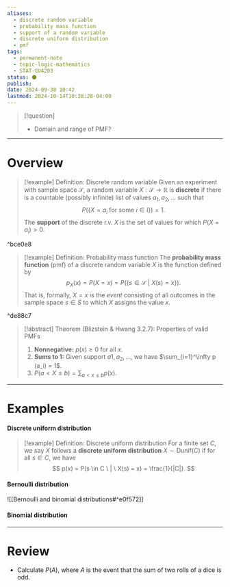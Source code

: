 ```yaml
---
aliases:
  - discrete random variable
  - probability mass function
  - support of a random variable
  - discrete uniform distribution
  - pmf
tags:
  - permanent-note
  - topic-logic-mathematics
  - STAT-GU4203
status: ⚫
publish: 
date: 2024-09-30 10:42
lastmod: 2024-10-14T10:38:28-04:00
---
```

>[!question]
>- Domain and range of PMF?

---

# Overview

>[!example] Definition: Discrete random variable
>Given an experiment with sample space $\mathcal S$, a random variable $X: \mathcal S \to \mathbb R$ is **discrete** if there is a countable (possibly infinite) list of values $a_1, a_2, …$ such that 
>$$
>P(\{ X = a_i \text{ for some }i \in I \}) = 1.
>$$ 
>The **support** of the discrete r.v. $X$ is the set of values for which $P(X = a_i) > 0$.

^bce0e8

>[!example] Definition: Probability mass function
>The **probability mass function** (pmf) of a discrete random variable $X$ is the function defined by 
>$$
>p_X (x) = P(X = x) = P(\{ s \in \mathcal S \ | \ X(s) = x\}).
>$$
>That is, formally, $X = x$ is the *event* consisting of all outcomes in the sample space $s \in S$ to which $X$ assigns the value $x$.

^de88c7

>[!abstract] Theorem (Blizstein & Hwang 3.2.7): Properties of valid PMFs
>1. **Nonnegative:** $p(x) \geq 0$ for all $x$.
>2. **Sums to 1:** Given support $a1, a_2, …$, we have $\sum_{i=1}^\infty p (a_i) = 1$.
>3. $P(a < X \leq b) = \sum_{a < x \leq b}p(x)$.

---
# Examples

#### Discrete uniform distribution

>[!example] Definition: Discrete uniform distribution
>For a finite set $C$, we say $X$ follows a **discrete uniform distribution** $X \sim \text{Dunif}(C)$ if for all $s \in C$, we have
>$$
>p(x) = P(s \in C \ | \ X(s) = x) = \frac{1}{|C|}.
>$$

#### Bernoulli distribution

![[Bernoulli and binomial distributions#^e0f572]]

#### Binomial distribution



---
# Review

- Calculate $P(A)$, where $A$ is the event that the sum of two rolls of a dice is odd.